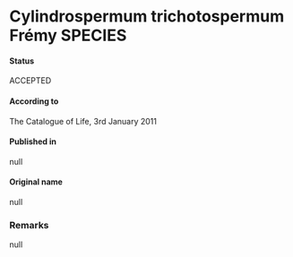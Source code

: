 # Cylindrospermum trichotospermum Frémy SPECIES

#### Status
ACCEPTED

#### According to
The Catalogue of Life, 3rd January 2011

#### Published in
null

#### Original name
null

### Remarks
null